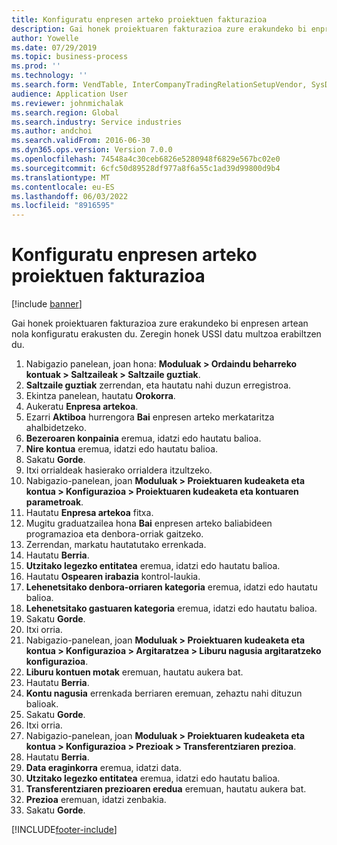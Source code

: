 ```yaml
---
title: Konfiguratu enpresen arteko proiektuen fakturazioa
description: Gai honek proiektuaren fakturazioa zure erakundeko bi enpresen artean nola konfiguratu erakusten du.
author: Yowelle
ms.date: 07/29/2019
ms.topic: business-process
ms.prod: ''
ms.technology: ''
ms.search.form: VendTable, InterCompanyTradingRelationSetupVendor, SysDataAreaSelectLookup, ProjParameters, ProjPosting, ProjTransferPrice
audience: Application User
ms.reviewer: johnmichalak
ms.search.region: Global
ms.search.industry: Service industries
ms.author: andchoi
ms.search.validFrom: 2016-06-30
ms.dyn365.ops.version: Version 7.0.0
ms.openlocfilehash: 74548a4c30ceb6826e5280948f6829e567bc02e0
ms.sourcegitcommit: 6cfc50d89528df977a8f6a55c1ad39d99800d9b4
ms.translationtype: MT
ms.contentlocale: eu-ES
ms.lasthandoff: 06/03/2022
ms.locfileid: "8916595"
---
```

# <a name="configure-intercompany-project-invoicing"></a>Konfiguratu enpresen arteko proiektuen fakturazioa

[!include [banner](../../includes/banner.md)]

Gai honek proiektuaren fakturazioa zure erakundeko bi enpresen artean nola konfiguratu erakusten du. Zeregin honek USSI datu multzoa erabiltzen du.

1. Nabigazio panelean, joan hona: **Moduluak > Ordaindu beharreko kontuak > Saltzaileak > Saltzaile guztiak**.
2. **Saltzaile guztiak** zerrendan, eta hautatu nahi duzun erregistroa.
3. Ekintza panelean, hautatu **Orokorra**.
4. Aukeratu **Enpresa artekoa**.
5. Ezarri **Aktiboa** hurrengora **Bai** enpresen arteko merkataritza ahalbidetzeko.
6. **Bezeroaren konpainia** eremua, idatzi edo hautatu balioa.
7. **Nire kontua** eremua, idatzi edo hautatu balioa.
8. Sakatu **Gorde**.
9. Itxi orrialdeak hasierako orrialdera itzultzeko.
10. Nabigazio-panelean, joan **Moduluak > Proiektuaren kudeaketa eta kontua > Konfigurazioa > Proiektuaren kudeaketa eta kontuaren parametroak**.
11. Hautatu **Enpresa artekoa** fitxa.
12. Mugitu graduatzailea hona **Bai** enpresen arteko baliabideen programazioa eta denbora-orriak gaitzeko.
13. Zerrendan, markatu hautatutako errenkada.
14. Hautatu **Berria**.
15. **Utzitako legezko entitatea** eremua, idatzi edo hautatu balioa.
16. Hautatu **Ospearen irabazia** kontrol-laukia.
17. **Lehenetsitako denbora-orriaren kategoria** eremua, idatzi edo hautatu balioa.
18. **Lehenetsitako gastuaren kategoria** eremua, idatzi edo hautatu balioa.
19. Sakatu **Gorde**.
20. Itxi orria.
21. Nabigazio-panelean, joan **Moduluak > Proiektuaren kudeaketa eta kontua > Konfigurazioa > Argitaratzea > Liburu nagusia argitaratzeko konfigurazioa**.
22. **Liburu kontuen motak** eremuan, hautatu aukera bat.
23. Hautatu **Berria**.
24. **Kontu nagusia** errenkada berriaren eremuan, zehaztu nahi dituzun balioak.
25. Sakatu **Gorde**.
26. Itxi orria.
27. Nabigazio-panelean, joan **Moduluak > Proiektuaren kudeaketa eta kontua > Konfigurazioa > Prezioak > Transferentziaren prezioa**.
28. Hautatu **Berria**.
29. **Data eraginkorra** eremua, idatzi data.
30. **Utzitako legezko entitatea** eremua, idatzi edo hautatu balioa.
31. **Transferentziaren prezioaren eredua** eremuan, hautatu aukera bat.
32. **Prezioa** eremuan, idatzi zenbakia.
33. Sakatu **Gorde**.



[!INCLUDE[footer-include](../../includes/footer-banner.md)]